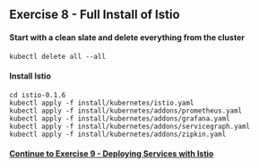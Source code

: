 ## Exercise 8 - Full Install of Istio

#### Start with a clean slate and delete everything from the cluster

`kubectl delete all --all`

#### Install Istio

```
cd istio-0.1.6
kubectl apply -f install/kubernetes/istio.yaml
kubectl apply -f install/kubernetes/addons/prometheus.yaml
kubectl apply -f install/kubernetes/addons/grafana.yaml
kubectl apply -f install/kubernetes/addons/servicegraph.yaml
kubectl apply -f install/kubernetes/addons/zipkin.yaml
```


#### [Continue to Exercise 9 - Deploying Services with Istio](../exercise-9/README.md)
